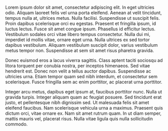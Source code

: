 
Lorem ipsum dolor sit amet, consectetur adipiscing elit. In eget ultricies odio. Aliquam laoreet felis vel urna porta eleifend. Aenean at velit tincidunt, tempus nulla at, ultrices metus. Nulla facilisi. Suspendisse ut suscipit felis. Proin dapibus scelerisque orci eu egestas. Praesent et fringilla ipsum, id luctus lectus. Fusce sit amet congue ipsum. Phasellus id efficitur lectus. Vestibulum sodales orci vitae libero tempus consectetur. Nulla dui mi, imperdiet id mollis vitae, ornare eget urna. Nulla ultrices ex sed tortor dapibus vestibulum. Aliquam vestibulum suscipit dolor, varius vestibulum metus tempor non. Suspendisse at sem sit amet risus pharetra gravida.

Donec euismod eros a lacus viverra sagittis. Class aptent taciti sociosqu ad litora torquent per conubia nostra, per inceptos himenaeos. Sed vitae hendrerit est. Donec non velit a tellus auctor dapibus. Suspendisse ac ultricies urna. Etiam tempor quam sed nibh interdum, et consectetur sem scelerisque. Fusce fringilla sem ac enim porttitor, ac placerat urna porttitor.

Integer arcu metus, dapibus eget ipsum at, faucibus porttitor nunc. Nulla ut gravida turpis. Integer aliquam quam ac feugiat posuere. Sed tincidunt erat justo, et pellentesque nibh dignissim sed. Ut malesuada felis sit amet eleifend faucibus. Nam scelerisque vehicula urna a maximus. Praesent quis dictum orci, vitae ornare ex. Nam sit amet rutrum quam. In ut diam semper, mattis mauris vel, placerat risus. Nulla vitae ligula quis nulla sollicitudin commodo.